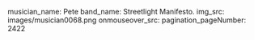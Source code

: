 musician_name: Pete
band_name: Streetlight Manifesto.
img_src: images/musician0068.png
onmouseover_src: 
pagination_pageNumber: 2422